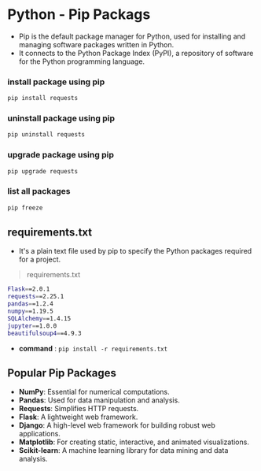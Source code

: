 # Python - Pip Packags

* Pip is the default package manager for Python, used for installing and managing software packages written in Python.
* It connects to the Python Package Index (PyPI), a repository of software for the Python programming language.

### install package using pip

```bash
pip install requests
```

### uninstall package using pip

```bash
pip uninstall requests
```

### upgrade package using pip

```bash
pip upgrade requests
```

### list all packages

```bash
pip freeze
```

## requirements.txt

*  It's a plain text file used by pip to specify the Python packages required for a project.

> requirements.txt

```bash
Flask==2.0.1
requests==2.25.1
pandas==1.2.4
numpy==1.19.5
SQLAlchemy==1.4.15
jupyter==1.0.0
beautifulsoup4==4.9.3
```

* **command** : `pip install -r requirements.txt`

## Popular Pip Packages

* **NumPy**: Essential for numerical computations.
* **Pandas**: Used for data manipulation and analysis.
* **Requests**: Simplifies HTTP requests.
* **Flask**: A lightweight web framework.
* **Django**: A high-level web framework for building robust web applications.
* **Matplotlib**: For creating static, interactive, and animated visualizations.
* **Scikit-learn**: A machine learning library for data mining and data analysis.
